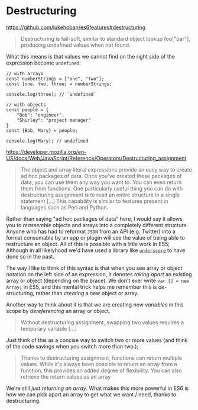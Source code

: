 # Destructuring 

https://github.com/lukehoban/es6features#destructuring

> Destructuring is fail-soft, similar to standard object lookup foo["bar"], producing undefined values when not found.

What this means is that values we cannot find on the right side of the expression become `undefined`:

```
// with arrays
const numberStrings = ["one", "two"];
const [one, two, three] = numberStrings;

console.log(three); // `undefined`

// with objects
const people = {
    "Bob": "engineer",
    "Shirley": "project manager"
}
const {Bob, Mary} = people;

console.log(Mary); // undefined

```

https://developer.mozilla.org/en-US/docs/Web/JavaScript/Reference/Operators/Destructuring_assignment

> The object and array literal expressions provide an easy way to create ad hoc packages of data. Once you've created these packages of data, you can use them any way you want to. You can even return them from functions.
> One particularly useful thing you can do with destructuring assignment is to read an entire structure in a single statement [...]
> This capability is similar to features present in languages such as Perl and Python.

Rather than saying "ad hoc packages of data" here, I would say it allows you to _reassemble_ objects and arrays into a completely different structure. Anyone who has had to reformat `JSON` from an API (e.g. Twitter) into a format consumable by an app or plugin will see the value of being able to restructure an object.  All of this is possible with a little work in ES5; Although in all likelyhood we'd have used a library like [`underscore`](http://underscorejs.org/) to have done so in the past. 

The way I like to think of this syntax is that when you see array or object notation on the left side of an expression, it denotes _taking apart_ an existing array or object (depending on the brace).  We don't ever write `var [] = new Array;` in ES5, and this mental trick helps me remember this is _de_-structuring, rather than _creating_ a new object or array. 

Another way to think about it is that we are creating new _variables_ in this scope by _dereferencing_ an array or object.


> Without destructuring assignment, swapping two values requires a temporary variable [...]

Just think of this as a concise way to switch two or more values (and think of the code savings when you switch more than two.);


> Thanks to destructuring assignment, functions can return multiple values. While it's always been possible to return an array from a function, this provides an added degree of flexibility.
> You can also retrieve the return values as an array

We're still _just returning an array_.  What makes this more powerful in ES6 is how we can pick apart an array to get what we want / need, thanks to destructuring. 
